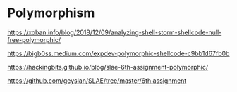 # Polymorphism

https://xoban.info/blog/2018/12/09/analyzing-shell-storm-shellcode-null-free-polymorphic/

https://bigb0ss.medium.com/expdev-polymorphic-shellcode-c9bb1d67fb0b

https://hackingbits.github.io/blog/slae-6th-assignment-polymorphic/

https://github.com/geyslan/SLAE/tree/master/6th.assignment
